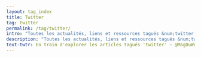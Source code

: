 ```yaml
---
layout: tag_index
title: Twitter
tag: twitter
permalink: /tag/twitter/
intro: "Toutes les actualités, liens et ressources tagués &num;twitter."
description: "Toutes les actualités, liens et ressources tagués &num;twitter."
text-twtr: En train d'explorer les articles tagués 'twitter' — @MagDuWebdesign
---
```


